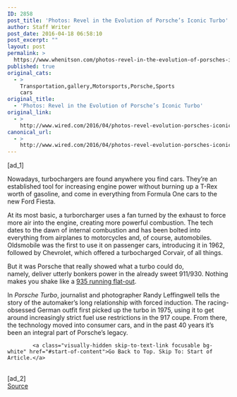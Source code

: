 ```yaml
---
ID: 2858
post_title: 'Photos: Revel in the Evolution of Porsche’s Iconic Turbo'
author: Staff Writer
post_date: 2016-04-18 06:58:10
post_excerpt: ""
layout: post
permalink: >
  https://www.whenitson.com/photos-revel-in-the-evolution-of-porsches-iconic-turbo/
published: true
original_cats:
  - >
    Transportation,gallery,Motorsports,Porsche,Sports
    cars
original_title:
  - 'Photos: Revel in the Evolution of Porsche’s Iconic Turbo'
original_link:
  - >
    http://www.wired.com/2016/04/photos-revel-evolution-porsches-iconic-turbo/
canonical_url:
  - >
    http://www.wired.com/2016/04/photos-revel-evolution-porsches-iconic-turbo/
---
```

 [ad_1]
<br><div id="start-of-content"><p>Nowadays, turbochargers are found anywhere you find cars. They’re an established tool for increasing engine power without burning up a T-Rex worth of gasoline, and come in everything from Formula One cars to the new Ford Fiesta.</p>
<p>At its most basic, a turborcharger uses a fan turned by the exhaust to force more air into the engine, creating more powerful combustion. The tech dates to the dawn of internal combustion and has been bolted into everything from airplanes to motorcycles and, of course, automobiles. Oldsmobile was the first to use it on passenger cars, introducing it in 1962, followed by Chevrolet, which offered a turbocharged Corvair, of all things. </p>
<p>But it was Porsche that really showed what a turbo could do, namely, deliver utterly bonkers power in the already sweet 911/930. Nothing makes you shake like a <a href="http://www.roadandtrack.com/car-culture/features/a4576/porsche-934-vs-porsche-935-track-drive/" target="_blank">935 running flat-out</a>.</p>
<p>In <em>Porsche Turbo</em>, journalist and photographer Randy Leffingwell tells the story of the automaker’s long relationship with forced induction. The racing-obsessed German outfit first picked up the turbo in 1975, using it to get around increasingly strict fuel use restrictions in the 917 coupe. From there, the technology moved into consumer cars, and in the past 40 years it’s been an integral part of Porsche’s legacy.</p>

			<a class="visually-hidden skip-to-text-link focusable bg-white" href="#start-of-content">Go Back to Top. Skip To: Start of Article.</a>

			
</div>
<br>[ad_2]
<br><a href="http://www.wired.com/2016/04/photos-revel-evolution-porsches-iconic-turbo/">Source </a>